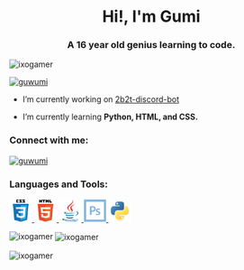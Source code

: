 <h1 align="center">Hi!, I'm Gumi</h1>
<h3 align="center">A 16 year old genius learning to code.</h3>

<p align="left"> <img src="https://komarev.com/ghpvc/?username=ixogamer&label=Profile%20views&color=0e75b6&style=flat" alt="ixogamer" /> </p>

<p align="left"> <a href="https://twitter.com/guwumi" target="blank"><img src="https://img.shields.io/twitter/follow/guwumi?logo=twitter&style=for-the-badge" alt="guwumi" /></a> </p>

- I’m currently working on [2b2t-discord-bot](https://github.com/Ixogamer/2b2t-priority-discord-bot-py)

- I’m currently learning **Python, HTML, and CSS.**

<h3 align="left">Connect with me:</h3>
<p align="left">
<a href="https://twitter.com/guwumi" target="blank"><img align="center" src="https://raw.githubusercontent.com/rahuldkjain/github-profile-readme-generator/master/src/images/icons/Social/twitter.svg" alt="guwumi" height="30" width="40" /></a>
</p>

<h3 align="left">Languages and Tools:</h3>
<p align="left"> <a href="https://www.w3schools.com/css/" target="_blank" rel="noreferrer"> <img src="https://raw.githubusercontent.com/devicons/devicon/master/icons/css3/css3-original-wordmark.svg" alt="css3" width="40" height="40"/> </a> <a href="https://www.w3.org/html/" target="_blank" rel="noreferrer"> <img src="https://raw.githubusercontent.com/devicons/devicon/master/icons/html5/html5-original-wordmark.svg" alt="html5" width="40" height="40"/> </a> <a href="https://www.java.com" target="_blank" rel="noreferrer"> <img src="https://raw.githubusercontent.com/devicons/devicon/master/icons/java/java-original.svg" alt="java" width="40" height="40"/> </a> <a href="https://www.photoshop.com/en" target="_blank" rel="noreferrer"> <img src="https://raw.githubusercontent.com/devicons/devicon/master/icons/photoshop/photoshop-line.svg" alt="photoshop" width="40" height="40"/> </a> <a href="https://www.python.org" target="_blank" rel="noreferrer"> <img src="https://raw.githubusercontent.com/devicons/devicon/master/icons/python/python-original.svg" alt="python" width="40" height="40"/> </a> </p>

<p><img align="left" src="https://github-readme-stats.vercel.app/api/top-langs?username=ixogamer&show_icons=true&theme=dark&locale=en&layout=compact" alt="ixogamer" /></p>

<p>&nbsp;<img align="center" src="https://github-readme-stats.vercel.app/api?username=ixogamer&show_icons=true&theme=dark&locale=en" alt="ixogamer" /></p>

<p><img align="center" src="https://github-readme-streak-stats.herokuapp.com/?user=ixogamer&theme=dark" alt="ixogamer" /></p>

